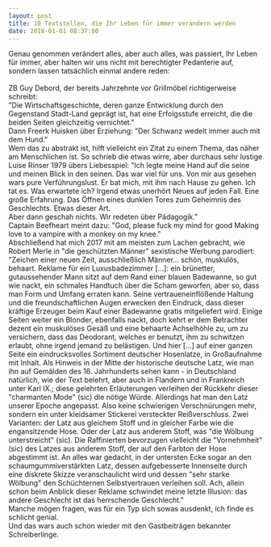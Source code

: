 ```yaml
---
layout: post
title: 10 Textstellen, die Ihr Leben für immer verändern werden
date: 2018-01-01 08:37:00
---
```


Genau genommen verändert alles, aber auch alles, was passiert, Ihr Leben für immer, aber halten wir uns nicht mit berechtigter Pedanterie auf, sondern lassen tatsächlich einmal andere reden:
<br><br>
ZB Guy Debord, der bereits Jahrzehnte vor Grillmöbel richtigerweise schreibt:<br>
"Die Wirtschaftsgeschichte, deren ganze Entwicklung durch den Gegenstand Stadt-Land geprägt ist, hat eine Erfolgsstufe erreicht, die die beiden Seiten gleichzeitig vernichtet."<br>
Dann Freerk Huisken über Erziehung: "Der Schwanz wedelt immer auch mit dem Hund."<br> Wem das zu abstrakt ist, hilft vielleicht ein Zitat zu einem Thema, das näher am Menschlichen ist. So schrieb die etwas wirre, aber durchaus sehr lustige Luise Rinser 1979 übers Liebesspiel: "Ich legte meine Hand auf die seine und meinen Blick in den seinen. Das war viel für uns. Von mir aus gesehen wars pure Verführungslust. Er bat mich, mit ihm nach Hause zu gehen. Ich tat es. Was erwartete ich? Irgend etwas unerhört Neues auf jeden Fall. Eine große Erfahrung. Das Öffnen eines dunklen Tores zum Geheimnis des Geschlechts. Etwas dieser Art.<br>
Aber dann geschah nichts. Wir redeten über Pädagogik."<br>
Captain Beefheart meint dazu: "God, please fuck my mind for good
Making love to a vampire with a monkey on my knee."<br>
Abschließend hat mich 2017 mit am meisten zum Lachen gebracht, wie Robert Merle in "die geschützten Männer" sexistische Werbung parodiert: "Zeichen einer neuen Zeit, ausschließlich Männer... schön, muskulös, behaart. Reklame für ein Luxusbadezimmer [...]: ein brünetter, gutaussehender Mann sitzt auf dem Rand einer blauen Badewanne, so gut wie nackt, ein schmales Handtuch über die Scham geworfen, aber so, dass man Form und Umfang erraten kann. Seine vertraueneinflößende Haltung und die freundschaftlichen Augen erwecken den Eindruck, dass dieser kräftige Erzeuger beim Kauf einer Badewanne gratis mitgeliefert wird. Einige Seiten weiter ein Blonder, ebenfalls nackt, doch kehrt er dem Betrachter dezent ein muskulöses Gesäß und eine behaarte Achselhöhle zu, um zu versichern, dass das Deodorant, welches er benutzt, ihm zu schwitzen erlaubt, ohne irgend jemand zu belästigen. Und hier [...] auf einer ganzen Seite ein eindrucksvolles Sortiment deutscher Hosenlatze, in Großaufnahme mit Inhalt. Als Hinweis in der Mitte der historische deutsche Latz, wie man ihn auf Gemälden des 16. Jahrhunderts sehen kann - in Deutschland natürlich, wie der Text belehrt, aber auch in Flandern und in Frankreich unter Karl IX.; diese gelehrten Erläuterungen verleihen der Rückkehr dieser "charmanten Mode" (sic) die nötige Würde. Allerdings hat man den Latz unserer Epoche angepasst. Also keine schwierigen Verschnürungen mehr, sondern ein unter kleidsamer Stickerei versteckter Reißverschluss. Zwei Varianten: der Latz aus gleichem Stoff und in gleicher Farbe wie die engansitzende Hose. Oder der Latz aus anderem Stoff, was "die Wölbung unterstreicht" (sic). Die Raffinierten bevorzugen vielleicht die "Vornehmheit" (sic) des Latzes aus anderem Stoff, der auf den Farbton der Hose abgestimmt ist. An alles war gedacht, in der untersten Ecke sogar an den schaumgummiverstärkten Latz, dessen aufgebesserte Innenseite durch eine diskrete Skizze veranschaulicht wird und dessen "sehr starke Wölbung" den Schüchternen Selbstvertrauen verleihen soll. Ach, allein schon beim Anblick dieser Reklame schwindet meine letzte Illusion: das andere Geschlecht ist das herrschende Geschlecht."<br>
Manche mögen fragen, was für ein Typ sich sowas ausdenkt, ich finde es schlicht genial.<br>
Und das wars auch schon wieder mit den Gastbeiträgen bekannter Schreiberlinge.
